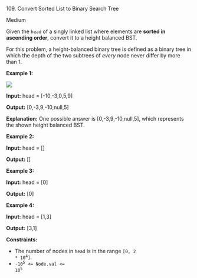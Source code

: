 ﻿109\. Convert Sorted List to Binary Search Tree

Medium

Given the `head` of a singly linked list where elements are **sorted in ascending order**, convert it to a height balanced BST.

For this problem, a height-balanced binary tree is defined as a binary tree in which the depth of the two subtrees of _every_ node never differ by more than 1.

**Example 1:**

![](https://assets.leetcode.com/uploads/2020/08/17/linked.jpg)

**Input:** head = \[-10,-3,0,5,9\]

**Output:** \[0,-3,9,-10,null,5\]

**Explanation:** One possible answer is \[0,-3,9,-10,null,5\], which represents the shown height balanced BST. 

**Example 2:**

**Input:** head = \[\]

**Output:** \[\] 

**Example 3:**

**Input:** head = \[0\]

**Output:** \[0\] 

**Example 4:**

**Input:** head = \[1,3\]

**Output:** \[3,1\] 

**Constraints:**

*   The number of nodes in `head` is in the range <code>[0, 2 * 10<sup>4</sup>]</code>.
*   <code>-10<sup>5</sup> <= Node.val <= 10<sup>5</sup></code>